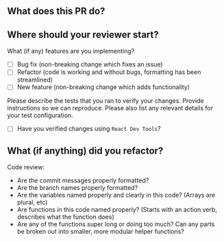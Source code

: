 What does this PR do?
-
Where should your reviewer start?
-
What (if any) features are you implementing?
- [ ] Bug fix (non-breaking change which fixes an issue)
- [ ] Refactor (code is working and without bugs, formatting has been streamlined)
- [ ] New feature (non-breaking change which adds functionality)

Please describe the tests that you ran to verify your changes. Provide instructions so we can reproduce. Please also list any relevant details for your test configuration.

- [ ] Have you verified changes using `React Dev Tools`?

What (if anything) did you refactor?
-

Code review: 
- Are the commit messages properly formatted?
- Are the branch names properly formatted? 
- Are the variables named properly and clearly in this code?
(Arrays are plural, etc)
- Are functions in this code named properly?
(Starts with an action verb, describes what the function does)
- Are any of the functions super long or doing too much? Can any parts be broken out into smaller, more modular helper functions?

